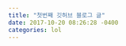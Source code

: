 ```yaml
---
title: "첫번째 깃허브 블로그 글"
date: 2017-10-20 08:26:28 -0400
categories: lol
---
```




[jekyll-docs]: https://jekyllrb.com/docs/home
[jekyll-gh]:   https://github.com/jekyll/jekyll
[jekyll-talk]: https://talk.jekyllrb.com/
